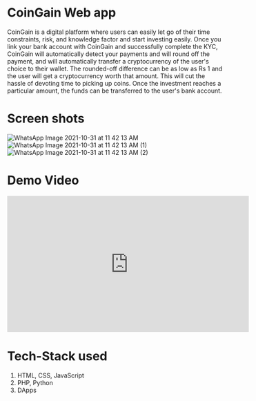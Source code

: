 # CoinGain Web app

CoinGain is a digital platform where users can easily let go of their time constraints, risk, and knowledge factor and start investing easily. Once you link your bank account with CoinGain and successfully complete the KYC, CoinGain will automatically detect your payments and will round off the payment, and will automatically transfer a cryptocurrency of the user's choice to their wallet. The rounded-off difference can be as low as Rs 1 and the user will get a cryptocurrency worth that amount. This will cut the hassle of devoting time to picking up coins. Once the investment reaches a particular amount, the funds can be transferred to the user's bank account.

# Screen shots
![WhatsApp Image 2021-10-31 at 11 42 13 AM](https://user-images.githubusercontent.com/86097511/139571633-37c92c7c-599b-4067-bcf9-8dd305457052.jpeg)
![WhatsApp Image 2021-10-31 at 11 42 13 AM (1)](https://user-images.githubusercontent.com/86097511/139571642-57657327-b27e-4d8e-81da-8ec9576540e1.jpeg)
![WhatsApp Image 2021-10-31 at 11 42 13 AM (2)](https://user-images.githubusercontent.com/86097511/139571655-8cb9ab79-87f8-4c42-b467-86d0cf694df9.jpeg)

# Demo Video
<iframe width="560" height="315" src="https://www.youtube.com/embed/m7Vcy6e_qrQ" title="YouTube video player" frameborder="0" allow="accelerometer; autoplay; clipboard-write; encrypted-media; gyroscope; picture-in-picture" allowfullscreen>DEMO</iframe>

# Tech-Stack used
1. HTML, CSS, JavaScript
2. PHP, Python
3. DApps
